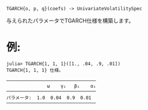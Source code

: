```
TGARCH{o, p, q}(coefs) -> UnivariateVolatilitySpec
```

与えられたパラメータでTGARCH仕様を構築します。

# 例:

```jldoctest
julia> TGARCH{1, 1, 1}([1., .04, .9, .01])
TGARCH{1, 1, 1} 仕様。

─────────────────────────────────
               ω    γ₁   β₁    α₁
─────────────────────────────────
パラメータ:  1.0  0.04  0.9  0.01
─────────────────────────────────
```
